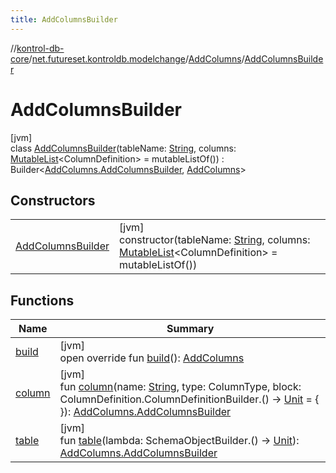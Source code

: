 ```yaml
---
title: AddColumnsBuilder
---
```

//[kontrol-db-core](../../../../index.html)/[net.futureset.kontroldb.modelchange](../../index.html)/[AddColumns](../index.html)/[AddColumnsBuilder](index.html)



# AddColumnsBuilder



[jvm]\
class [AddColumnsBuilder](index.html)(tableName: [String](https://kotlinlang.org/api/latest/jvm/stdlib/kotlin/-string/index.html), columns: [MutableList](https://kotlinlang.org/api/latest/jvm/stdlib/kotlin.collections/-mutable-list/index.html)&lt;ColumnDefinition&gt; = mutableListOf()) : Builder&lt;[AddColumns.AddColumnsBuilder](index.html), [AddColumns](../index.html)&gt;



## Constructors


| | |
|---|---|
| [AddColumnsBuilder](-add-columns-builder.html) | [jvm]<br>constructor(tableName: [String](https://kotlinlang.org/api/latest/jvm/stdlib/kotlin/-string/index.html), columns: [MutableList](https://kotlinlang.org/api/latest/jvm/stdlib/kotlin.collections/-mutable-list/index.html)&lt;ColumnDefinition&gt; = mutableListOf()) |


## Functions


| Name | Summary |
|---|---|
| [build](build.html) | [jvm]<br>open override fun [build](build.html)(): [AddColumns](../index.html) |
| [column](column.html) | [jvm]<br>fun [column](column.html)(name: [String](https://kotlinlang.org/api/latest/jvm/stdlib/kotlin/-string/index.html), type: ColumnType, block: ColumnDefinition.ColumnDefinitionBuilder.() -&gt; [Unit](https://kotlinlang.org/api/latest/jvm/stdlib/kotlin/-unit/index.html) = { }): [AddColumns.AddColumnsBuilder](index.html) |
| [table](table.html) | [jvm]<br>fun [table](table.html)(lambda: SchemaObjectBuilder.() -&gt; [Unit](https://kotlinlang.org/api/latest/jvm/stdlib/kotlin/-unit/index.html)): [AddColumns.AddColumnsBuilder](index.html) |

